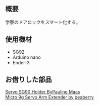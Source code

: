 ## 概要
学寮のドアロックをスマート化する。
## 使用機材
- SG92
- Arduino nano
- Ender-3
## お借りした部品
[Servo SG90 Holder ByPauline Maas](https://www.youmagine.com/designs/servo-sg90-holder)  
[Micro 9g Servo Arm Extender
by peaberry](https://www.thingiverse.com/thing:3003792)
